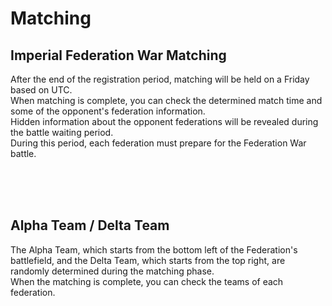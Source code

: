 # Matching

## Imperial Federation War Matching

After the end of the registration period, matching will be held on a Friday based on UTC.<br>
When matching is complete, you can check the determined match time and some of the opponent's federation information.<br>
Hidden information about the opponent federations will be revealed during the battle waiting period.<br>
During this period, each federation must prepare for the Federation War battle.

<br>
<br>
<br>

## Alpha Team / Delta Team
The Alpha Team, which starts from the bottom left of the Federation's battlefield, and the Delta Team, which starts from the top right, are randomly determined during the matching phase.<br>
When the matching is complete, you can check the teams of each federation.

<br>
<br>
<br>